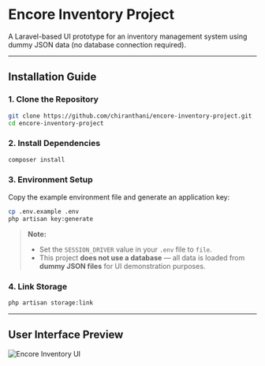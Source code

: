 # Encore Inventory Project

A Laravel-based UI prototype for an inventory management system using dummy JSON data (no database connection required).

---

## Installation Guide

### 1. Clone the Repository

```bash
git clone https://github.com/chiranthani/encore-inventory-project.git
cd encore-inventory-project
```

### 2. Install Dependencies

```bash
composer install
```

### 3. Environment Setup

Copy the example environment file and generate an application key:

```bash
cp .env.example .env
php artisan key:generate
```

> **Note:**  
> - Set the `SESSION_DRIVER` value in your `.env` file to `file`.  
> - This project **does not use a database** — all data is loaded from **dummy JSON files** for UI demonstration purposes.

### 4. Link Storage

```bash
php artisan storage:link
```

---
## User Interface Preview
![Encore Inventory UI](https://github.com/user-attachments/assets/0859749e-a5fa-44c7-a50e-f941fe6f1713)
